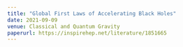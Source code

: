 ```yaml
---
title: "Global First Laws of Accelerating Black Holes"
date: 2021-09-09
venue: Classical and Quantum Gravity
paperurl: https://inspirehep.net/literature/1851665
---
```

